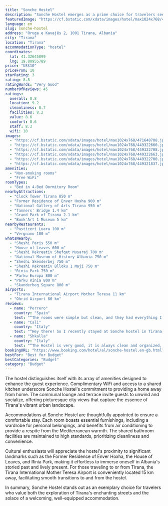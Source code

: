 ```yaml
---
title: "Sonche Hostel"
description: "Sonche Hostel emerges as a prime choice for travelers seeking a blend of comfort and convenience in the heart of Tirana."
featuredImage: "https://cf.bstatic.com/xdata/images/hotel/max1024x768/471648708.jpg?k=322fadeac8a534e09d64716ff28aef2163dba0580ac643cd8d384d4f771e1973&o=&hp=1"
language: en
slug: sonche-hostel
address: "Rruga e Kavajës 2, 1001 Tirana, Albania"
city: "Tirana"
location: "Tirana"
accommodationType: "hostel"
coordinates:
  lat: 41.32645899
  lng: 19.80955789
price: "US$10"
priceFrom: 10
starRating: 3
rating: 8.8
ratingWords: "Very Good"
numberOfReviews: 45
ratings:
  overall: 8.8
  location: 9.2
  cleanliness: 8.7
  facilities: 8.2
  value: 8.6
  comfort: 8.6
  staff: 8.3
  wifi: 10
images:
  - "https://cf.bstatic.com/xdata/images/hotel/max1024x768/471648708.jpg?k=322fadeac8a534e09d64716ff28aef2163dba0580ac643cd8d384d4f771e1973&o=&hp=1"
  - "https://cf.bstatic.com/xdata/images/hotel/max1024x768/449322660.jpg?k=9df555a27f300ac105fceb379b9ac7cc9bd32c571a9be18e00ad4c9a2345d7d1&o=&hp=1"
  - "https://cf.bstatic.com/xdata/images/hotel/max1024x768/449322708.jpg?k=4653e5316eee4a563fb312a7d2faed299f529b3722be0d32b2d68027fde406c9&o=&hp=1"
  - "https://cf.bstatic.com/xdata/images/hotel/max1024x768/449322663.jpg?k=8969c5cf892b910ec7c9b63ba5c68c7e3330364fa879cf2ab5da0a2dfab09a46&o=&hp=1"
  - "https://cf.bstatic.com/xdata/images/hotel/max1024x768/449322700.jpg?k=9046aa68e957f875a2590e4ec0152a40edbbdc6ee66f5a1ab6d224df911ff851&o=&hp=1"
  - "https://cf.bstatic.com/xdata/images/hotel/max1024x768/449321837.jpg?k=2fa95f84186c7c4439f41185262c301cb3425fd1ee82ab13745ded187fc81086&o=&hp=1"
amenities:
  - "Non-smoking rooms"
  - "Free WiFi"
roomTypes:
  - "Bed in 4-Bed Dormitory Room"
nearbyAttractions:
  - "Clock Tower Tirana 850 m"
  - "Former Residence of Enver Hoxha 900 m"
  - "National Gallery of Arts Tirana 950 m"
  - "Tanners' Bridge 1.4 km"
  - "Grand Park of Tirana 2.1 km"
  - "Bunk'Art 1 Museum 5 km"
nearbyRestaurants:
  - "Pasticeri Luara 100 m"
  - "Vergnano 100 m"
whatsNearby:
  - "Sheshi Paris 550 m"
  - "House of Leaves 600 m"
  - "Sheshi Rekreativ Shefqet Musaraj 700 m"
  - "National Museum of History Albania 750 m"
  - "Sheshi Skënderbej 750 m"
  - "Sheshi Rekreativ Blloku 1 Maji 750 m"
  - "Rinia Park 750 m"
  - "Parku Europa 800 m"
  - "Parku Rinia 800 m"
  - "Skanderbeg Square 800 m"
airports:
  - "Tirana International Airport Mother Teresa 11 km"
  - "Ohrid Airport 80 km"
reviews:
  - name: "Perrero"
    country: "Spain"
    text: "“The rooms were simple but clean, and they had everything I needed for a comfortable stay. The location was great too, with easy access to the city center and all the main attractions. Overall, it was a pleasant and budget-friendly option for my...”"
  - name: "Cali"
    country: "Italy"
    text: "“Hey there! So I recently stayed at Sonche hostel in Tirana, Albania and had a great experience! The rooms were clean and comfy, and the common areas had a cozy and welcoming vibe. The location was convenient, with easy access to nearby attractions...”"
  - name: "Shkalla"
    country: "Italy"
    text: "“The Hostel is very good, it is always clean and organized, it has a positive energy, it has comfortable beds, space to put bags and clothes, as well as a space inside the bed to put small objects. The price is fair for the quality. I recommend it!”"
bookingURL: "https://www.booking.com/hotel/al/sonche-hostel.en-gb.html?aid=8035640"
bestFor: "Best for Budget"
bestCategories: "Budget"
category: "Budget"
---
```


The hostel distinguishes itself with its array of amenities designed to enhance the guest experience. Complimentary WiFi and access to a shared kitchen underscore Sonche Hostel's commitment to providing a home away from home. The communal lounge and terrace invite guests to unwind and socialize, offering picturesque city views that capture the essence of Tirana's vibrant urban landscape.

Accommodations at Sonche Hostel are thoughtfully appointed to ensure a comfortable stay. Each room boasts essential furnishings, including a wardrobe for personal belongings, and benefits from air conditioning to provide a respite from the Mediterranean warmth. The shared bathroom facilities are maintained to high standards, prioritizing cleanliness and convenience.

Cultural enthusiasts will appreciate the hostel's proximity to significant landmarks such as the Former Residence of Enver Hoxha, the House of Leaves, and Rinia Park, making it effortless to immerse oneself in Albania's storied past and lively present. For those traveling to or from Tirana, the Tirana International Mother Teresa Airport is conveniently located 15 km away, facilitating smooth transitions to and from the hostel.

In summary, Sonche Hostel stands out as an exemplary choice for travelers who value both the exploration of Tirana's enchanting streets and the solace of a welcoming, well-equipped accommodation.